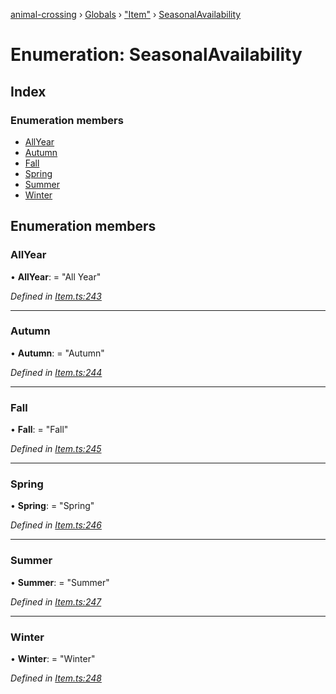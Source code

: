 [animal-crossing](../README.md) › [Globals](../globals.md) › ["Item"](../modules/_item_.md) › [SeasonalAvailability](_item_.seasonalavailability.md)

# Enumeration: SeasonalAvailability

## Index

### Enumeration members

* [AllYear](_item_.seasonalavailability.md#allyear)
* [Autumn](_item_.seasonalavailability.md#autumn)
* [Fall](_item_.seasonalavailability.md#fall)
* [Spring](_item_.seasonalavailability.md#spring)
* [Summer](_item_.seasonalavailability.md#summer)
* [Winter](_item_.seasonalavailability.md#winter)

## Enumeration members

###  AllYear

• **AllYear**: = "All Year"

*Defined in [Item.ts:243](https://github.com/Norviah/animal-crossing/blob/d0e2651/module/types/Item.ts#L243)*

___

###  Autumn

• **Autumn**: = "Autumn"

*Defined in [Item.ts:244](https://github.com/Norviah/animal-crossing/blob/d0e2651/module/types/Item.ts#L244)*

___

###  Fall

• **Fall**: = "Fall"

*Defined in [Item.ts:245](https://github.com/Norviah/animal-crossing/blob/d0e2651/module/types/Item.ts#L245)*

___

###  Spring

• **Spring**: = "Spring"

*Defined in [Item.ts:246](https://github.com/Norviah/animal-crossing/blob/d0e2651/module/types/Item.ts#L246)*

___

###  Summer

• **Summer**: = "Summer"

*Defined in [Item.ts:247](https://github.com/Norviah/animal-crossing/blob/d0e2651/module/types/Item.ts#L247)*

___

###  Winter

• **Winter**: = "Winter"

*Defined in [Item.ts:248](https://github.com/Norviah/animal-crossing/blob/d0e2651/module/types/Item.ts#L248)*

